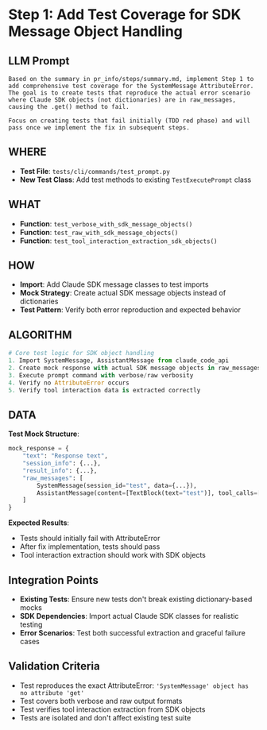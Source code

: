 # Step 1: Add Test Coverage for SDK Message Object Handling

## LLM Prompt
```
Based on the summary in pr_info/steps/summary.md, implement Step 1 to add comprehensive test coverage for the SystemMessage AttributeError. The goal is to create tests that reproduce the actual error scenario where Claude SDK objects (not dictionaries) are in raw_messages, causing the .get() method to fail.

Focus on creating tests that fail initially (TDD red phase) and will pass once we implement the fix in subsequent steps.
```

## WHERE
- **Test File**: `tests/cli/commands/test_prompt.py`
- **New Test Class**: Add test methods to existing `TestExecutePrompt` class

## WHAT
- **Function**: `test_verbose_with_sdk_message_objects()` 
- **Function**: `test_raw_with_sdk_message_objects()`
- **Function**: `test_tool_interaction_extraction_sdk_objects()`

## HOW
- **Import**: Add Claude SDK message classes to test imports
- **Mock Strategy**: Create actual SDK message objects instead of dictionaries
- **Test Pattern**: Verify both error reproduction and expected behavior

## ALGORITHM
```python
# Core test logic for SDK object handling
1. Import SystemMessage, AssistantMessage from claude_code_api
2. Create mock response with actual SDK message objects in raw_messages
3. Execute prompt command with verbose/raw verbosity
4. Verify no AttributeError occurs
5. Verify tool interaction data is extracted correctly
```

## DATA
**Test Mock Structure**:
```python
mock_response = {
    "text": "Response text",
    "session_info": {...},
    "result_info": {...},
    "raw_messages": [
        SystemMessage(session_id="test", data={...}),
        AssistantMessage(content=[TextBlock(text="test")], tool_calls=[...])
    ]
}
```

**Expected Results**:
- Tests should initially fail with AttributeError
- After fix implementation, tests should pass
- Tool interaction extraction should work with SDK objects

## Integration Points
- **Existing Tests**: Ensure new tests don't break existing dictionary-based mocks
- **SDK Dependencies**: Import actual Claude SDK classes for realistic testing
- **Error Scenarios**: Test both successful extraction and graceful failure cases

## Validation Criteria
- Test reproduces the exact AttributeError: `'SystemMessage' object has no attribute 'get'`
- Test covers both verbose and raw output formats
- Test verifies tool interaction extraction from SDK objects
- Tests are isolated and don't affect existing test suite
